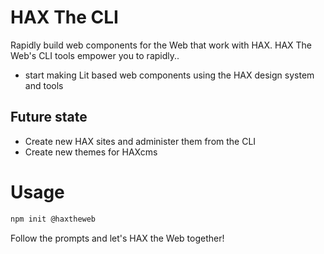 # HAX The CLI
Rapidly build web components for the Web that work with HAX. HAX The Web's CLI tools empower you to rapidly..
- start making Lit based web components using the HAX design system and tools

## Future state
- Create new HAX sites and administer them from the CLI
- Create new themes for HAXcms

# Usage

```bash
npm init @haxtheweb
```

Follow the prompts and let's HAX the Web together!